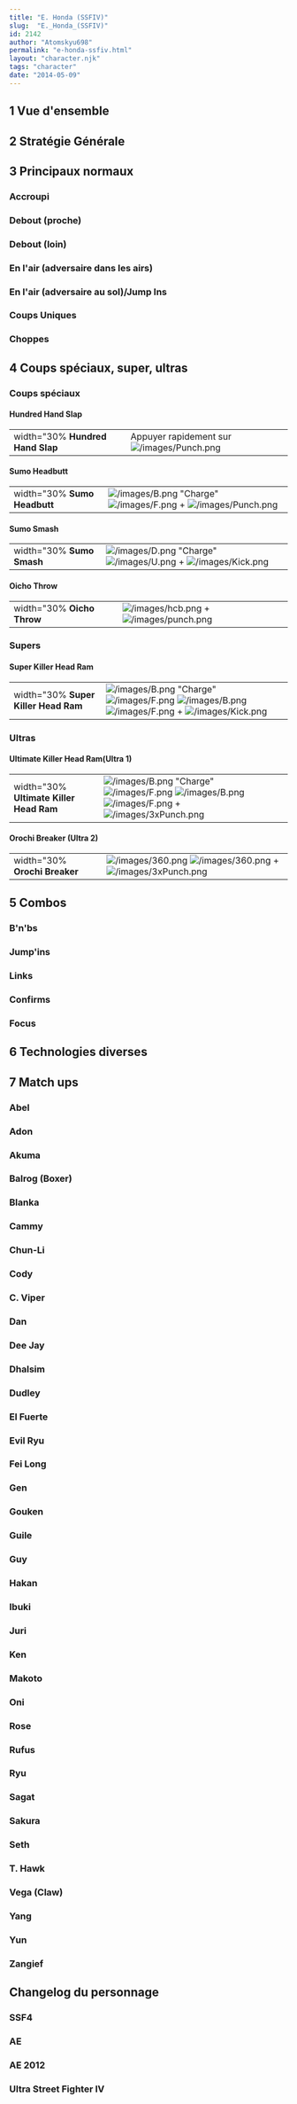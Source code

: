 ```yaml
---
title: "E. Honda (SSFIV)"
slug:  "E._Honda_(SSFIV)"
id: 2142
author: "Atomskyu698"
permalink: "e-honda-ssfiv.html"
layout: "character.njk"
tags: "character"
date: "2014-05-09"
---
```




## 1 Vue d'ensemble

## 2 Stratégie Générale

## 3 Principaux normaux

### Accroupi

### Debout (proche)

### Debout (loin)

### En l'air (adversaire dans les airs)

### En l'air (adversaire au sol)/Jump Ins

### Coups Uniques

### Choppes

## 4 Coups spéciaux, super, ultras

### Coups spéciaux

#### Hundred Hand Slap

|                                  |                                                                   |
|----------------------------------|-------------------------------------------------------------------|
| width="30% **Hundred Hand Slap** | Appuyer rapidement sur ![](/images/Punch.png "/images/Punch.png") |

#### Sumo Headbutt

|                              |                                                                                                                             |
|------------------------------|-----------------------------------------------------------------------------------------------------------------------------|
| width="30% **Sumo Headbutt** | ![](/images/B.png "/images/B.png") "Charge" ![](/images/F.png "/images/F.png") + ![](/images/Punch.png "/images/Punch.png") |

#### Sumo Smash

|                           |                                                                                                                           |
|---------------------------|---------------------------------------------------------------------------------------------------------------------------|
| width="30% **Sumo Smash** | ![](/images/D.png "/images/D.png") "Charge" ![](/images/U.png "/images/U.png") + ![](/images/Kick.png "/images/Kick.png") |

#### Oicho Throw

|                            |                                                                                     |
|----------------------------|-------------------------------------------------------------------------------------|
| width="30% **Oicho Throw** | ![](/images/hcb.png "/images/hcb.png") + ![](/images/punch.png "/images/punch.png") |

### Supers

#### Super Killer Head Ram

|                                      |                                                                                                                                                                                                 |
|--------------------------------------|-------------------------------------------------------------------------------------------------------------------------------------------------------------------------------------------------|
| width="30% **Super Killer Head Ram** | ![](/images/B.png "/images/B.png") "Charge" ![](/images/F.png "/images/F.png") ![](/images/B.png "/images/B.png") ![](/images/F.png "/images/F.png") + ![](/images/Kick.png "/images/Kick.png") |

### Ultras

#### Ultimate Killer Head Ram(Ultra 1)

|                                         |                                                                                                                                                                                                       |
|-----------------------------------------|-------------------------------------------------------------------------------------------------------------------------------------------------------------------------------------------------------|
| width="30% **Ultimate Killer Head Ram** | ![](/images/B.png "/images/B.png") "Charge" ![](/images/F.png "/images/F.png") ![](/images/B.png "/images/B.png") ![](/images/F.png "/images/F.png") + ![](/images/3xPunch.png "/images/3xPunch.png") |

#### Orochi Breaker (Ultra 2)

|                               |                                                                                                                                |
|-------------------------------|--------------------------------------------------------------------------------------------------------------------------------|
| width="30% **Orochi Breaker** | ![](/images/360.png "/images/360.png") ![](/images/360.png "/images/360.png") + ![](/images/3xPunch.png "/images/3xPunch.png") |

## 5 Combos

### B'n'bs

### Jump'ins

### Links

### Confirms

### Focus

## 6 Technologies diverses

## 7 Match ups

### Abel

### Adon

### Akuma

### Balrog (Boxer)

### Blanka

### Cammy

### Chun-Li

### Cody

### C. Viper

### Dan

### Dee Jay

### Dhalsim

### Dudley

### El Fuerte

### Evil Ryu

### Fei Long

### Gen

### Gouken

### Guile

### Guy

### Hakan

### Ibuki

### Juri

### Ken

### Makoto

### Oni

### Rose

### Rufus

### Ryu

### Sagat

### Sakura

### Seth

### T. Hawk

### Vega (Claw)

### Yang

### Yun

### Zangief

## Changelog du personnage

### SSF4

### AE

### AE 2012

### Ultra Street Fighter IV

